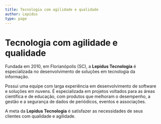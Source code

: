 ```yaml
---
title: Tecnologia com agilidade e qualidade
author: Lepidus
type: page
---
```


# Tecnologia com agilidade e qualidade

Fundada em 2010, em Florianópolis (SC), a **Lepidus Tecnologia** é especializada no desenvolvimento de soluções em tecnologia da informação.

Possui uma equipe com larga experiência em desenvolvimento de software e soluções em nuvens. É especializada em projetos voltados para as áreas científica e de educação, com produtos que melhoram o desempenho, a gestão e a segurança de dados de periódicos, eventos e associações.

A meta da **Lepidus Tecnologia** é satisfazer as necessidades de seus clientes com qualidade e agilidade.